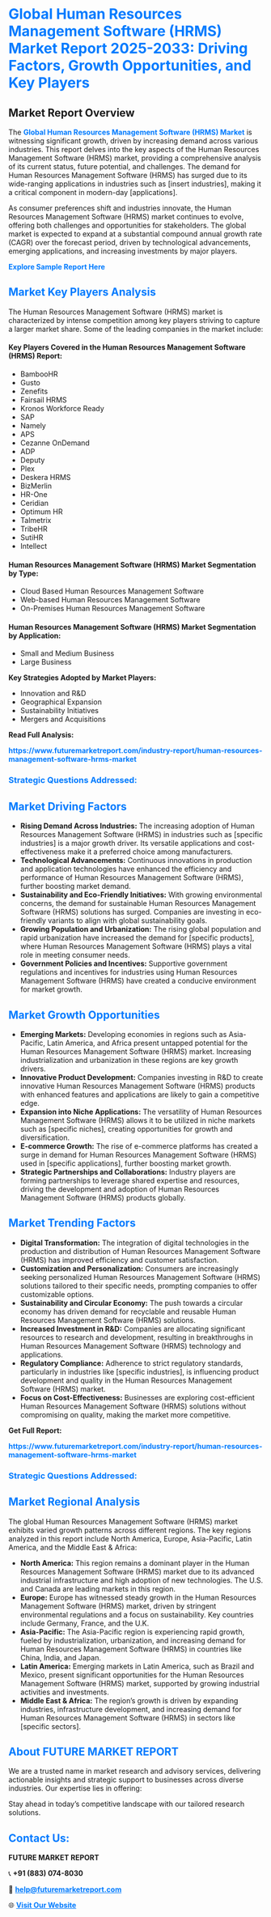 <h1 style="color: #007BFF;">Global Human Resources Management Software (HRMS) Market Report 2025-2033: Driving Factors, Growth Opportunities, and Key Players</h1>

<section id="overview">
<h2>Market Report Overview</h2>
<p>The <a href="https://www.futuremarketreport.com/industry-report/human-resources-management-software-hrms-market" style="color: #007BFF; text-decoration: none;"><strong>Global Human Resources Management Software (HRMS) Market</strong></a> is witnessing significant growth, driven by increasing demand across various industries. This report delves into the key aspects of the Human Resources Management Software (HRMS) market, providing a comprehensive analysis of its current status, future potential, and challenges. The demand for Human Resources Management Software (HRMS) has surged due to its wide-ranging applications in industries such as [insert industries], making it a critical component in modern-day [applications].</p>
<p>As consumer preferences shift and industries innovate, the Human Resources Management Software (HRMS) market continues to evolve, offering both challenges and opportunities for stakeholders. The global market is expected to expand at a substantial compound annual growth rate (CAGR) over the forecast period, driven by technological advancements, emerging applications, and increasing investments by major players.</p>
</section>

<section id="overview">
<p><a href="https://www.futuremarketreport.com/request-sample/reportId=99339" style="color: #007BFF; text-decoration: none;"><strong>Explore Sample Report Here</strong></a></p>
</section>

<section id="key-players">
<h2 style="color: #007BFF;">Market Key Players Analysis</h2>
<p>The Human Resources Management Software (HRMS) market is characterized by intense competition among key players striving to capture a larger market share. Some of the leading companies in the market include:</p>
<h4>Key Players Covered in the Human Resources Management Software (HRMS) Report:</h4>
<ul><li>BambooHR</li><li>Gusto</li><li>Zenefits</li><li>Fairsail HRMS</li><li>Kronos Workforce Ready</li><li>SAP</li><li>Namely</li><li>APS</li><li>Cezanne OnDemand</li><li>ADP</li><li>Deputy</li><li>Plex</li><li>Deskera HRMS</li><li>BizMerlin</li><li>HR-One</li><li>Ceridian</li><li>Optimum HR</li><li>Talmetrix</li><li>TribeHR</li><li>SutiHR</li><li>Intellect</li></ul>
<h4>Human Resources Management Software (HRMS) Market Segmentation by Type:</h4>
<ul><li>Cloud Based Human Resources Management Software</li><li>Web-based Human Resources Management Software</li><li>On-Premises Human Resources Management Software</li></ul>

<h4>Human Resources Management Software (HRMS) Market Segmentation by Application:</h4>
<ul><li>Small and Medium Business</li><li>Large Business</li></ul>
<p><strong>Key Strategies Adopted by Market Players:</strong></p>
<ul>
<li>Innovation and R&D</li>
<li>Geographical Expansion</li>
<li>Sustainability Initiatives</li>
<li>Mergers and Acquisitions</li>
</ul>
</section>

<section>
<p><strong>Read Full Analysis: </strong></p><a href="https://www.futuremarketreport.com/industry-report/human-resources-management-software-hrms-market" style="color: #007BFF; text-decoration: none;"><strong>https://www.futuremarketreport.com/industry-report/human-resources-management-software-hrms-market</strong></a>
<h3 style="color: #007BFF;">Strategic Questions Addressed:</h3>
</section>

<section id="driving-factors">
<h2 style="color: #007BFF;">Market Driving Factors</h2>
<ul>
<li><strong>Rising Demand Across Industries:</strong> The increasing adoption of Human Resources Management Software (HRMS) in industries such as [specific industries] is a major growth driver. Its versatile applications and cost-effectiveness make it a preferred choice among manufacturers.</li>
<li><strong>Technological Advancements:</strong> Continuous innovations in production and application technologies have enhanced the efficiency and performance of Human Resources Management Software (HRMS), further boosting market demand.</li>
<li><strong>Sustainability and Eco-Friendly Initiatives:</strong> With growing environmental concerns, the demand for sustainable Human Resources Management Software (HRMS) solutions has surged. Companies are investing in eco-friendly variants to align with global sustainability goals.</li>
<li><strong>Growing Population and Urbanization:</strong> The rising global population and rapid urbanization have increased the demand for [specific products], where Human Resources Management Software (HRMS) plays a vital role in meeting consumer needs.</li>
<li><strong>Government Policies and Incentives:</strong> Supportive government regulations and incentives for industries using Human Resources Management Software (HRMS) have created a conducive environment for market growth.</li>
</ul>
</section>

<section id="growth-opportunities">
<h2 style="color: #007BFF;">Market Growth Opportunities</h2>
<ul>
<li><strong>Emerging Markets:</strong> Developing economies in regions such as Asia-Pacific, Latin America, and Africa present untapped potential for the Human Resources Management Software (HRMS) market. Increasing industrialization and urbanization in these regions are key growth drivers.</li>
<li><strong>Innovative Product Development:</strong> Companies investing in R&D to create innovative Human Resources Management Software (HRMS) products with enhanced features and applications are likely to gain a competitive edge.</li>
<li><strong>Expansion into Niche Applications:</strong> The versatility of Human Resources Management Software (HRMS) allows it to be utilized in niche markets such as [specific niches], creating opportunities for growth and diversification.</li>
<li><strong>E-commerce Growth:</strong> The rise of e-commerce platforms has created a surge in demand for Human Resources Management Software (HRMS) used in [specific applications], further boosting market growth.</li>
<li><strong>Strategic Partnerships and Collaborations:</strong> Industry players are forming partnerships to leverage shared expertise and resources, driving the development and adoption of Human Resources Management Software (HRMS) products globally.</li>
</ul>
</section>

<section id="trending-factors">
<h2 style="color: #007BFF;">Market Trending Factors</h2>
<ul>
<li><strong>Digital Transformation:</strong> The integration of digital technologies in the production and distribution of Human Resources Management Software (HRMS) has improved efficiency and customer satisfaction.</li>
<li><strong>Customization and Personalization:</strong> Consumers are increasingly seeking personalized Human Resources Management Software (HRMS) solutions tailored to their specific needs, prompting companies to offer customizable options.</li>
<li><strong>Sustainability and Circular Economy:</strong> The push towards a circular economy has driven demand for recyclable and reusable Human Resources Management Software (HRMS) solutions.</li>
<li><strong>Increased Investment in R&D:</strong> Companies are allocating significant resources to research and development, resulting in breakthroughs in Human Resources Management Software (HRMS) technology and applications.</li>
<li><strong>Regulatory Compliance:</strong> Adherence to strict regulatory standards, particularly in industries like [specific industries], is influencing product development and quality in the Human Resources Management Software (HRMS) market.</li>
<li><strong>Focus on Cost-Effectiveness:</strong> Businesses are exploring cost-efficient Human Resources Management Software (HRMS) solutions without compromising on quality, making the market more competitive.</li>
</ul>
</section>

<section>
<p><strong>Get Full Report: </strong></p><a href="https://www.futuremarketreport.com/industry-report/human-resources-management-software-hrms-market" style="color: #007BFF; text-decoration: none;"><strong>https://www.futuremarketreport.com/industry-report/human-resources-management-software-hrms-market</strong></a>
<h3 style="color: #007BFF;">Strategic Questions Addressed:</h3>
</section>


<section id="regional-analysis">
<h2 style="color: #007BFF;">Market Regional Analysis</h2>
<p>The global Human Resources Management Software (HRMS) market exhibits varied growth patterns across different regions. The key regions analyzed in this report include North America, Europe, Asia-Pacific, Latin America, and the Middle East & Africa:</p>
<ul>
<li><strong>North America:</strong> This region remains a dominant player in the Human Resources Management Software (HRMS) market due to its advanced industrial infrastructure and high adoption of new technologies. The U.S. and Canada are leading markets in this region.</li>
<li><strong>Europe:</strong> Europe has witnessed steady growth in the Human Resources Management Software (HRMS) market, driven by stringent environmental regulations and a focus on sustainability. Key countries include Germany, France, and the U.K.</li>
<li><strong>Asia-Pacific:</strong> The Asia-Pacific region is experiencing rapid growth, fueled by industrialization, urbanization, and increasing demand for Human Resources Management Software (HRMS) in countries like China, India, and Japan.</li>
<li><strong>Latin America:</strong> Emerging markets in Latin America, such as Brazil and Mexico, present significant opportunities for the Human Resources Management Software (HRMS) market, supported by growing industrial activities and investments.</li>
<li><strong>Middle East & Africa:</strong> The region’s growth is driven by expanding industries, infrastructure development, and increasing demand for Human Resources Management Software (HRMS) in sectors like [specific sectors].</li>
</ul>
</section>

<footer>
<h2 style="color: #007BFF;">About FUTURE MARKET REPORT</h2>
<p>We are a trusted name in market research and advisory services, delivering actionable insights and strategic support to businesses across diverse industries. Our expertise lies in offering:</p>

<p>Stay ahead in today’s competitive landscape with our tailored research solutions.</p>

<h2 style="color: #007BFF;">Contact Us:</h2>
<p><strong>FUTURE MARKET REPORT</strong></p>
<p>📞 <strong>+91 (883) 074-8030</strong></p>
<p>📧 <strong><a href="mailto:help@futuremarketreport.com" style="color: #007BFF;">help@futuremarketreport.com</a></strong></p>
<p>🌐 <strong><a href="https://www.futuremarketreport.com/" style="color: #007BFF;">Visit Our Website</a></strong></p>
</footer>